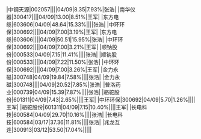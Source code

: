 
|中钢天源|002057||||04/09|8.35|7.93%|张浩|
|南华仪器|300417||||04/09|13.00|8.51%|王军|
|东方电缆|603606|04/09|48.64|15.33%||||张浩|
|中环环保|300692||||04/09|7.00|3.19%|王军|
|东方电缆|603606||||04/09|50.51|15.95%|张浩|
|中环环保|300692||||04/09|7.00|3.21%|王军|
|顺钠股份|000533|04/09|7.15|11.41%||||张浩|
|顺钠股份|000533||||04/09|7.22|11.50%|张浩|
|中环环保|300692||||04/09|7.00|3.26%|王军|
|金力永磁|300748|04/09|19.84|7.58%||||张浩|
|金力永磁|300748||||04/09|20.52|7.85%|张浩|
|普洛药业|000739|04/09|15.39|7.87%||||张浩|
|骆驼股份|601311|04/09|7.43|2.65%||||王军|
|中环环保|300692|04/09|5.70|1.26%||||王军|
|骆驼股份|601311|04/09|7.15|10.40%||||王军|
|长电科技|600584|04/09|29.70|10.16%||||张浩|
|长电科技|600584|03/17|37.36|11.81%||||张浩|
|兆龙互连|300913|03/12|53.50|17.04%|||||
